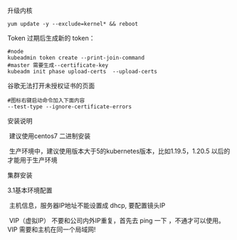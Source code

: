 升级内核

```shell
yum update -y --exclude=kernel* && reboot
```



Token 过期后生成新的 token：

```shell
#node
kubeadmin token create --print-join-command
#master 需要生成--certificate-key
kubeadm init phase upload-certs  --upload-certs
```



谷歌无法打开未授权证书的页面

```
#图标右键启动命令加入下面内容
--test-type --ignore-certificate-errors
```



安装说明

​		建议使用centos7 二进制安装

​		生产环境中，建议使用版本大于5的kubernetes版本，比如1.19.5，1.20.5 以后的才能用于生产环境



集群安装

3.1基本环境配置

​		主机信息，服务器IP地址不能设置成 dhcp,  要配置镜头IP

​		VIP（虚拟IP） 不要和公司内外IP重复，首先去 ping 一下 ，不通才可以使用。 VIP 需要和主机在同一个局域网!
